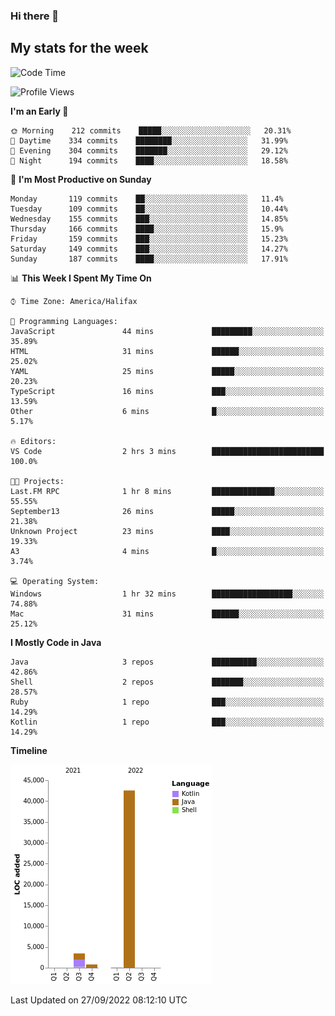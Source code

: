 ### Hi there 👋

## My stats for the week
<!--START_SECTION:waka-->
![Code Time](http://img.shields.io/badge/Code%20Time-398%20hrs%2026%20mins-blue)

![Profile Views](http://img.shields.io/badge/Profile%20Views-0-blue)

**I'm an Early 🐤** 

```text
🌞 Morning    212 commits    █████░░░░░░░░░░░░░░░░░░░░   20.31% 
🌆 Daytime    334 commits    ████████░░░░░░░░░░░░░░░░░   31.99% 
🌃 Evening    304 commits    ███████░░░░░░░░░░░░░░░░░░   29.12% 
🌙 Night      194 commits    ████░░░░░░░░░░░░░░░░░░░░░   18.58%

```
📅 **I'm Most Productive on Sunday** 

```text
Monday       119 commits    ██░░░░░░░░░░░░░░░░░░░░░░░   11.4% 
Tuesday      109 commits    ██░░░░░░░░░░░░░░░░░░░░░░░   10.44% 
Wednesday    155 commits    ███░░░░░░░░░░░░░░░░░░░░░░   14.85% 
Thursday     166 commits    ████░░░░░░░░░░░░░░░░░░░░░   15.9% 
Friday       159 commits    ███░░░░░░░░░░░░░░░░░░░░░░   15.23% 
Saturday     149 commits    ███░░░░░░░░░░░░░░░░░░░░░░   14.27% 
Sunday       187 commits    ████░░░░░░░░░░░░░░░░░░░░░   17.91%

```


📊 **This Week I Spent My Time On** 

```text
⌚︎ Time Zone: America/Halifax

💬 Programming Languages: 
JavaScript               44 mins             █████████░░░░░░░░░░░░░░░░   35.89% 
HTML                     31 mins             ██████░░░░░░░░░░░░░░░░░░░   25.02% 
YAML                     25 mins             █████░░░░░░░░░░░░░░░░░░░░   20.23% 
TypeScript               16 mins             ███░░░░░░░░░░░░░░░░░░░░░░   13.59% 
Other                    6 mins              █░░░░░░░░░░░░░░░░░░░░░░░░   5.17%

🔥 Editors: 
VS Code                  2 hrs 3 mins        █████████████████████████   100.0%

🐱‍💻 Projects: 
Last.FM RPC              1 hr 8 mins         ██████████████░░░░░░░░░░░   55.55% 
September13              26 mins             █████░░░░░░░░░░░░░░░░░░░░   21.38% 
Unknown Project          23 mins             ████░░░░░░░░░░░░░░░░░░░░░   19.33% 
A3                       4 mins              █░░░░░░░░░░░░░░░░░░░░░░░░   3.74%

💻 Operating System: 
Windows                  1 hr 32 mins        ██████████████████░░░░░░░   74.88% 
Mac                      31 mins             ██████░░░░░░░░░░░░░░░░░░░   25.12%

```

**I Mostly Code in Java** 

```text
Java                     3 repos             ██████████░░░░░░░░░░░░░░░   42.86% 
Shell                    2 repos             ███████░░░░░░░░░░░░░░░░░░   28.57% 
Ruby                     1 repo              ███░░░░░░░░░░░░░░░░░░░░░░   14.29% 
Kotlin                   1 repo              ███░░░░░░░░░░░░░░░░░░░░░░   14.29%

```


**Timeline**

![Chart not found](https://raw.githubusercontent.com/lyndseyy/lyndseyy/main/charts/bar_graph.png) 


 Last Updated on 27/09/2022 08:12:10 UTC
<!--END_SECTION:waka-->